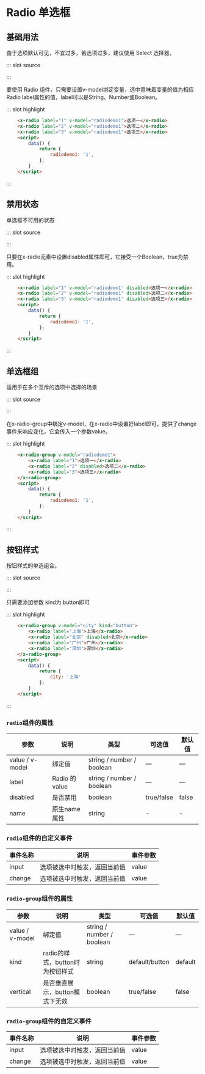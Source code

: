 <style>
    .basis-radio .x-radio{
        margin-right: 10px;
    }
</style>
<script>
   module.exports = {
    data() {
      return {
        radiodemo1: '1',
        city: '上海'
      };
    }
  };
</script>
# Radio 单选框

## 基础用法

由于选项默认可见，不宜过多，若选项过多，建议使用 Select 选择器。

<demo-block-demo-block>
::: slot source
<template>
    <div class="basis-radio">
        <x-radio label="1" v-model="radiodemo1">选项一</x-radio>
        <x-radio label="2" v-model="radiodemo1">选项二</x-radio>
        <x-radio label="3" v-model="radiodemo1">选项三</x-radio>
    </div>
</template>

:::

要使用 Radio 组件，只需要设置v-model绑定变量，选中意味着变量的值为相应 Radio label属性的值，label可以是String、Number或Boolean。

::: slot highlight

```html
    <x-radio label="1" v-model="radiodemo1">选项一</x-radio>
    <x-radio label="2" v-model="radiodemo1">选项二</x-radio>
    <x-radio label="3" v-model="radiodemo1">选项三</x-radio>
    <script>
        data() {
            return {
                radiodemo1: '1',
            };
        }
    </script>
```
:::
</demo-block-demo-block>

## 禁用状态

单选框不可用的状态

<demo-block-demo-block>
::: slot source
<template>
    <div class="basis-radio">
        <x-radio label="1" v-model="radiodemo1" disabled>选项一</x-radio>
        <x-radio label="2" v-model="radiodemo1" disabled>选项二</x-radio>
        <x-radio label="3" v-model="radiodemo1" disabled>选项三</x-radio>
    </div>
</template>

:::

只要在x-radio元素中设置disabled属性即可，它接受一个Boolean，true为禁用。

::: slot highlight

```html
    <x-radio label="1" v-model="radiodemo1" disabled>选项一</x-radio>
    <x-radio label="2" v-model="radiodemo1" disabled>选项二</x-radio>
    <x-radio label="3" v-model="radiodemo1" disabled>选项三</x-radio>
    <script>
        data() {
            return {
                radiodemo1: '1',
            };
        }
    </script>
```
:::
</demo-block-demo-block>

## 单选框组

适用于在多个互斥的选项中选择的场景

<demo-block-demo-block>
::: slot source
<template>
    <div class="basis-radio">
        <x-radio-group v-model="radiodemo1">
            <x-radio label="1">选项一</x-radio>
            <x-radio label="2" disabled>选项二</x-radio>
            <x-radio label="3">选项三</x-radio>
        </x-radio-group>
    </div>
</template>

:::

在x-radio-group中绑定v-model，在x-radio中设置好label即可，提供了change事件来响应变化，它会传入一个参数value。

::: slot highlight

```html
    <x-radio-group v-model="radiodemo1">
        <x-radio label="1">选项一</x-radio>
        <x-radio label="2" disabled>选项二</x-radio>
        <x-radio label="3">选项三</x-radio>
    </x-radio-group>
    <script>
        data() {
            return {
                radiodemo1: '1',
            };
        }
    </script>
```
:::
</demo-block-demo-block>

## 按钮样式

按钮样式的单选组合。

<demo-block-demo-block>
::: slot source
<template>
    <div>
        <x-radio-group v-model="city" kind="button">
            <x-radio label="上海">上海</x-radio>
            <x-radio label="北京" disabled>北京</x-radio>
            <x-radio label="广州">广州</x-radio>
            <x-radio label="深圳">深圳</x-radio>
        </x-radio-group>
    </div>
</template>

:::

只需要添加参数 kind为 button即可

::: slot highlight

```html
    <x-radio-group v-model="city" kind="button">
        <x-radio label="上海">上海</x-radio>
        <x-radio label="北京" disabled>北京</x-radio>
        <x-radio label="广州">广州</x-radio>
        <x-radio label="深圳">深圳</x-radio>
    </x-radio-group>
    <script>
        data() {
            return {
                city: '上海'
            };
        }
    </script>
```
:::
</demo-block-demo-block>

### `radio`组件的属性

| 参数      | 说明                             | 类型      | 可选值       | 默认值 |
| -------- | -------------------------------- | -------- | ----------- | ----- |
| value / v-model | 绑定值 | string / number / boolean | — | — |
| label     | Radio 的 value   | string / number / boolean    |       —        |      —   |
| disabled | 是否禁用                          | boolean  | true/false | false |
| name     | 原生name属性                      | string    | - | - |

### `radio`组件的自定义事件

| 事件名称  | 说明                              | 事件参数  |
| -------  | -------------------------------- | -------- |
| input    | 选项被选中时触发，返回当前值          |  value |
| change   | 选项被选中时触发，返回当前值          |  value |

### `radio-group`组件的属性

| 参数      | 说明                             | 类型      | 可选值       | 默认值 |
| -------- | -------------------------------- | -------- | ----------- | ----- |
| value / v-model | 绑定值 | string / number / boolean | — | — |
| kind     | radio的样式，button时为按钮样式     | string   | default/button | default |
| vertical | 是否垂直展示，button模式下无效       | boolean  | true/false | false |

### `radio-group`组件的自定义事件

| 事件名称  | 说明                              | 事件参数  |
| -------  | -------------------------------- | -------- |
| input    | 选项被选中时触发，返回当前值 | value |
| change   | 选项被选中时触发，返回当前值 | value |

